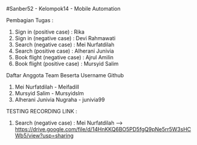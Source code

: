 #Sanber52 - Kelompok14 - Mobile Automation

Pembagian Tugas :

1. Sign in (positive case) : Rika
2. Sign in (negative case) : Devi Rahmawati
3. Search (negative case) : Mei Nurfatdilah
4. Search (positive case) : Alherani Junivia
5. Book flight (negative case) : Ajrul Amilin
6. Book flight (positive case) : Mursyid Salim

Daftar Anggota Team Beserta Username Github

1. Mei Nurfatdilah - Meifadill
2. Mursyid Salim - Mursyidslm
3. Alherani Junivia Nugraha - junivia99

TESTING RECORDING LINK :

1. Search (negative case) : Mei Nurfatdilah --> https://drive.google.com/file/d/14HnKKQ6BO5PD5fgQ9pNe5rr5W3sHCWb5/view?usp=sharing
